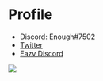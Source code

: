 # Profile
- Discord: Enough#7502
- [Twitter](https://twitter.com/Enoughsdv)
- [Eazv Discord](https://discord.link/EazvDev)

<a href="https://github.com/Enoughsdv">
  <img align="center" src="https://github-readme-stats.vercel.app/api?username=Enoughsdv&show_icons=true&line_height=27&count_private=true&title_color=ffffff&text_color=c9cacc&icon_color=3BCFCE&bg_color=343a40"/>
</a>
